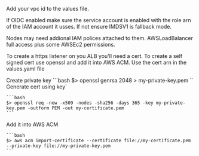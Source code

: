 Add your vpc id to the values file. 

If OIDC enabled make sure the service account is enabled with the role arn of the IAM account it usses.  If not ensure IMDSV1 is fallback mode.   

Nodes may need addional IAM polices attached to them. AWSLoadBalancer full access plus some AWSEc2 permissions. 

To create a https listener on you ALB you'll need a cert.  To create a self signed cert use openssl and add it into AWS ACM.  Use the cert arn in the values.yaml file


Create private key
    ```bash
    $> openssl genrsa 2048 > my-private-key.pem
    ``
Generate cert using key`

    ```bash
    $> openssl req -new -x509 -nodes -sha256 -days 365 -key my-private-key.pem -outform PEM -out my-certificate.pem
    ```
Add it into AWS ACM

    ```bash
    $> aws acm import-certificate --certificate file://my-certificate.pem --private-key file://my-private-key.pem
    ```
